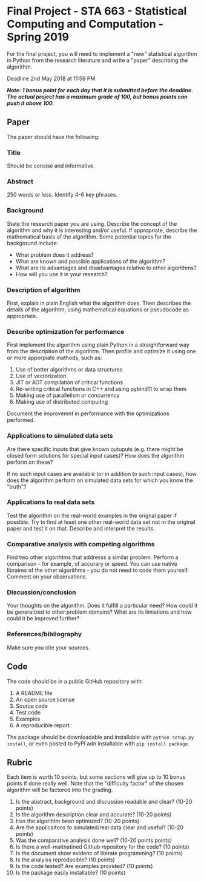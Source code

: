 # Final Project - STA 663 - Statistical Computing and Computation - Spring 2019

For the final project, you will need to implement a "new" statistical algorithm in Python from the research literature and write a "paper" describing the algorithm. 

Deadline 2nd May 2018 at 11:59 PM

***Note: 1 bonus point for each day that it is submitted before the deadline. The actual project has a maximum grade of 100, but bonus points can push it above 100.***

## Paper

The paper should have the following:

### Title

Should be consise and informative.

### Abstract

250 words or less. Identify 4-6 key phrases.

### Background

State the research paper you are using. Describe the concept of the algorithm and why it is interesting and/or useful. If appropriate, describe the mathematical basis of the algorithm. Some potential topics for the backgorund include:

- What problem does it address? 
- What are known and possible applications of the algorithm? 
- What are its advantages and disadvantages relative to other algorithms?
- How will you use it in your research?

### Description of algorithm

First, explain in plain English what the algorithm does. Then describes the details of the algorihtm, using mathematical equations or pseudocode as appropriate. 

### Describe optimization for performance

First implement the algorithm using plain Python in a straightforward way from the description of the algorihtm. Then profile and optimize it using one or more apporpiate mathods, such as:

1. Use of better algorithms or data structures
2. Use of vectorization
3. JIT or AOT compilation of critical functions
4. Re-writing critical functions in C++ and using pybind11 to wrap them
5. Making use of parallelism or concurrency
6. Making use of distributed compuitng

Document the improvemnt in performance with the optimizations performed.

### Applications to simulated data sets

Are there specific inputs that give known outuputs (e.g. there might be closed form solutions for special input cases)? How does the algorithm perform on these? 

If no such input cases are available (or in addition to such input cases), how does the algorithm perform on simulated data sets for which you know the "truth"? 

### Applications to real data sets

Test the algorithm on the real-world examples in the orignal paper if possible. Try to find at least one other real-world data set not in the original paper and test it on that. Describe and interpret the results.

### Comparative analysis with competing algorithms

Find two other algorihtms that addresss a similar problem. Perform a comparison - for example, of accurary or speed. You can use native libraires of the other algorithms - you do not need to code them yourself. Comment on your observations. 

### Discussion/conclusion

Your thoughts on the algorithm. Does it fulfill a particular need? How could it be generalized to other problem domains? What are its limiations and how could it be improved further?

### References/bibliography

Make sure you cite your sources.

## Code

The code should be in a public GitHub repository with:

1. A README file
2. An open source license
3. Source code
4. Test code
5. Examples
6. A reproducible report

The package should be downloadable and installable with `python setup.py install`, or even posted to PyPI adn installable with `pip install package`.


## Rubric

Each item is worth 10 points, but some sections will give up to 10 bonus points if done really well. Note that the "difficulty factor" of the chosen algorithm will be factored into the grading. 

1. Is the abstract, background and discussion readable and clear? (10-20 points)
2. Is the algorithm description clear and accurate? (10-20 points)
3. Has the algorihtm been optimized? (10-20 points)
4. Are the applicaitons to simulated/real data clear and useful? (10-20 points)
5. Was the comparative analysis done well? (10-20 points points)
6. Is there a well-maitnatined Github repository for the code? (10 points)
7. Is the document show evidenc of literate programming? (10 points)
8. Is the analyiss reproducible? (10 points)
9. Is the code tested? Are examples provided? (10 points)
10. Is the package easily installable? (10 points)

